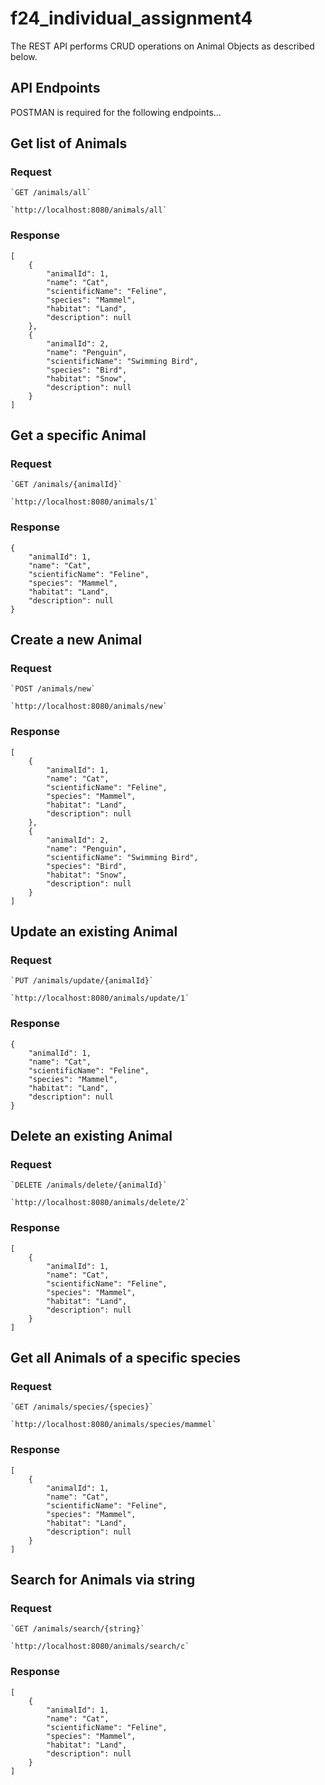 # f24_individual_assignment4
The REST API performs CRUD operations on Animal Objects as described below.

## API Endpoints
POSTMAN is required for the following endpoints...

## Get list of Animals
### Request
```
`GET /animals/all`

`http://localhost:8080/animals/all`
```
### Response
```
[
    {
        "animalId": 1,
        "name": "Cat",
        "scientificName": "Feline",
        "species": "Mammel",
        "habitat": "Land",
        "description": null
    },
    {
        "animalId": 2,
        "name": "Penguin",
        "scientificName": "Swimming Bird",
        "species": "Bird",
        "habitat": "Snow",
        "description": null
    }
]
```

## Get a specific Animal
### Request
```
`GET /animals/{animalId}`

`http://localhost:8080/animals/1`
```
### Response
```
{
    "animalId": 1,
    "name": "Cat",
    "scientificName": "Feline",
    "species": "Mammel",
    "habitat": "Land",
    "description": null
}
```

## Create a new Animal
### Request
```
`POST /animals/new`

`http://localhost:8080/animals/new`
```
### Response
```
[
    {
        "animalId": 1,
        "name": "Cat",
        "scientificName": "Feline",
        "species": "Mammel",
        "habitat": "Land",
        "description": null
    },
    {
        "animalId": 2,
        "name": "Penguin",
        "scientificName": "Swimming Bird",
        "species": "Bird",
        "habitat": "Snow",
        "description": null
    }
]
```

## Update an existing Animal
### Request
```
`PUT /animals/update/{animalId}`

`http://localhost:8080/animals/update/1`
```
### Response
```
{
    "animalId": 1,
    "name": "Cat",
    "scientificName": "Feline",
    "species": "Mammel",
    "habitat": "Land",
    "description": null
}
```

## Delete an existing Animal
### Request
```
`DELETE /animals/delete/{animalId}`

`http://localhost:8080/animals/delete/2`
```
### Response
```
[
    {
        "animalId": 1,
        "name": "Cat",
        "scientificName": "Feline",
        "species": "Mammel",
        "habitat": "Land",
        "description": null
    }
]
```

## Get all Animals of a specific species
### Request
```
`GET /animals/species/{species}`

`http://localhost:8080/animals/species/mammel`
```
### Response
```
[
    {
        "animalId": 1,
        "name": "Cat",
        "scientificName": "Feline",
        "species": "Mammel",
        "habitat": "Land",
        "description": null
    }
]
```

## Search for Animals via string
### Request
```
`GET /animals/search/{string}`

`http://localhost:8080/animals/search/c`
```
### Response
```
[
    {
        "animalId": 1,
        "name": "Cat",
        "scientificName": "Feline",
        "species": "Mammel",
        "habitat": "Land",
        "description": null
    }
]
```
